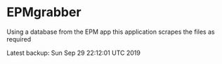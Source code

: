 # EPMgrabber
Using a database from the EPM app this application scrapes the files as required


Latest backup: Sun Sep 29 22:12:01 UTC 2019
